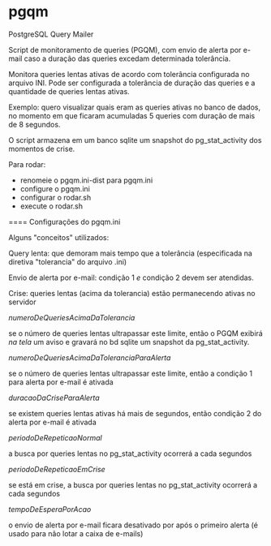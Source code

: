 pgqm
====

PostgreSQL Query Mailer


Script de monitoramento de queries (PGQM), com envio de alerta por e-mail caso a duração das queries excedam determinada tolerância.

Monitora queries lentas ativas de acordo com tolerância configurada no arquivo INI.
Pode ser configurada a tolerância de duração das queries e a quantidade de queries lentas ativas.

Exemplo: quero visualizar quais eram as queries ativas no banco de dados, no momento em que ficaram acumuladas 5 queries com duração de mais de 8 segundos.

O script armazena em um banco sqlite um snapshot do pg_stat_activity dos momentos de crise.

Para rodar:
- renomeie o pgqm.ini-dist para pgqm.ini
- configure o pgqm.ini
- configurar o rodar.sh
- execute o rodar.sh

====
Configurações do pgqm.ini

Alguns "conceitos" utilizados:

Query lenta: que demoram mais tempo que a tolerância (especificada na diretiva "tolerancia" do arquivo .ini)

Envio de alerta por e-mail: condição 1 *e* condição 2 devem ser atendidas.

Crise: queries lentas (acima da tolerancia) estão permanecendo ativas no servidor


_numeroDeQueriesAcimaDaTolerancia_

se o número de queries lentas ultrapassar este limite, então o PGQM exibirá *na tela* um aviso e gravará no bd sqlite um snapshot da pg_stat_activity.

_numeroDeQueriesAcimaDaToleranciaParaAlerta_

se o número de queries lentas ultrapassar este limite, então a condição 1 para alerta por e-mail é ativada

_duracaoDaCriseParaAlerta_

se existem queries lentas ativas há mais de <duracaoDaCriseParaAlerta> segundos, então condição 2 do alerta por e-mail é ativada

_periodoDeRepeticaoNormal_

a busca por queries lentas no pg_stat_activity ocorrerá a cada <periodoDeRepeticaoNormal> segundos

_periodoDeRepeticaoEmCrise_

se está em crise, a busca por queries lentas no pg_stat_activity ocorrerá a cada <periodoDeRepeticaoEmCrise> segundos

_tempoDeEsperaPorAcao_

o envio de alerta por e-mail ficara desativado por <tempoDeEsperaPorAcao> após o primeiro alerta (é usado para não lotar a caixa de e-mails)

